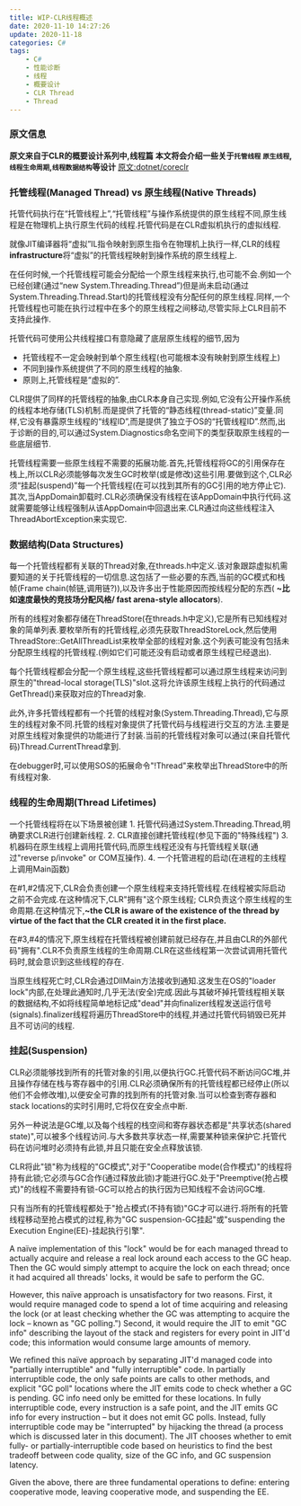 ```yaml
---
title: WIP-CLR线程概述
date: 2020-11-10 14:27:26
update: 2020-11-18
categories: C#
tags:
    - C#
    - 性能诊断
    - 线程
    - 概要设计
    - CLR Thread
    - Thread
---
```


### 原文信息

**原文来自于CLR的概要设计系列中,线程篇**
**本文将会介绍一些关于`托管线程` `原生线程`,`线程生命周期`,`线程数据结构`等设计**
[原文:dotnet/coreclr](https://github.com/dotnet/coreclr/blob/master/Documentation/botr/threading.md)
<!-- more -->

### 托管线程(Managed Thread) vs 原生线程(Native Threads)

托管代码执行在“托管线程上”,“托管线程”与操作系统提供的原生线程不同,原生线程是在物理机上执行原生代码的线程.托管代码是在CLR虚拟机执行的虚拟线程.

就像JIT编译器将“虚拟”IL指令映射到原生指令在物理机上执行一样,CLR的线程**infrastructure**将“虚拟”的托管线程映射到操作系统的原生线程上.

在任何时候,一个托管线程可能会分配给一个原生线程来执行,也可能不会.例如一个已经创建(通过“new System.Threading.Thread”)但是尚未启动(通过System.Threading.Thread.Start)的托管线程没有分配任何的原生线程.同样,一个托管线程也可能在执行过程中在多个的原生线程之间移动,尽管实际上CLR目前不支持此操作.

托管代码可使用公共线程接口有意隐藏了底层原生线程的细节,因为

- 托管线程不一定会映射到单个原生线程(也可能根本没有映射到原生线程上)
- 不同到操作系统提供了不同的原生线程的抽象.
- 原则上,托管线程是“虚拟的”.

CLR提供了同样的托管线程的抽象,由CLR本身自己实现.例如,它没有公开操作系统的线程本地存储(TLS)机制.而是提供了托管的“静态线程(thread-static)”变量.同样,它没有暴露原生线程的“线程ID”,而是提供了独立于OS的“托管线程ID”.然而,出于诊断的目的,可以通过System.Diagnostics命名空间下的类型获取原生线程的一些底层细节.

托管线程需要一些原生线程不需要的拓展功能.首先,托管线程将GC的引用保存在栈上,所以CLR必须能够每次发生GC时枚举(或是修改)这些引用.要做到这个,CLR必须“挂起(suspend)”每一个托管线程(在可以找到其所有的GC引用的地方停止它).其次,当AppDomain卸载时.CLR必须确保没有线程在该AppDomain中执行代码.这就需要能够让线程强制从该AppDomain中回退出来.CLR通过向这些线程注入ThreadAbortException来实现它.

### 数据结构(Data Structures)

每一个托管线程都有关联的Thread对象,在threads.h中定义.该对象跟踪虚拟机需要知道的关于托管线程的一切信息.这包括了一些必要的东西,当前的GC模式和栈帧(Frame chain(帧链,调用链?)),以及许多出于性能原因而按线程分配的东西( **~比如速度最快的竞技场分配风格/ fast arena-style allocators**).

所有的线程对象都存储在ThreadStore(在threads.h中定义),它是所有已知线程对象的简单列表.要枚举所有的托管线程,必须先获取ThreadStoreLock,然后使用ThreadStore::GetAllThreadList来枚举全部的线程对象.这个列表可能没有包括未分配原生线程的托管线程.(例如它们可能还没有启动或者原生线程已经退出).

每个托管线程都会分配一个原生线程,这些托管线程都可以通过原生线程来访问到原生的"thread-local storage(TLS)"slot.这将允许该原生线程上执行的代码通过GetThread()来获取对应的Thread对象.

此外,许多托管线程都有一个托管的线程对象(System.Threading.Thread),它与原生的线程对象不同.托管的线程对象提供了托管代码与线程进行交互的方法.主要是对原生线程对象提供的功能进行了封装.当前的托管线程对象可以通过(来自托管代码)Thread.CurrentThread拿到.

在debugger时,可以使用SOS的拓展命令"!Thread"来枚举出ThreadStore中的所有线程对象.

### 线程的生命周期(Thread Lifetimes)

一个托管线程将在以下场景被创建
    1. 托管代码通过System.Threading.Thread,明确要求CLR进行创建新线程.
    2. CLR直接创建托管线程(参见下面的"特殊线程")
    3. 机器码在原生线程上调用托管代码,而原生线程还没有与托管线程关联(通过"reverse p/invoke" or COM互操作).
    4. 一个托管进程的启动(在进程的主线程上调用Main函数)

在#1,#2情况下,CLR会负责创建一个原生线程来支持托管线程.在线程被实际启动之前不会完成.在这种情况下,CLR"拥有"这个原生线程;
CLR负责这个原生线程的生命周期.在这种情况下,**~the CLR is aware of the existence of the thread by virtue of the fact that the CLR created it in the first place.**

在#3,#4的情况下,原生线程在托管线程被创建前就已经存在,并且由CLR的外部代码"拥有".CLR不负责原生线程的生命周期.CLR在这些线程第一次尝试调用托管代码时,就会意识到这些线程的存在.

当原生线程死亡时,CLR会通过DllMain方法接收到通知.这发生在OS的"loader lock"内部,在处理此通知时,几乎无法(安全)完成.因此与其破坏掉托管线程相关联的数据结构,不如将线程简单地标记成"dead"并向finalizer线程发送运行信号(signals).finalizer线程将遍历ThreadStore中的线程,并通过托管代码销毁已死并且不可访问的线程.

### 挂起(Suspension)

CLR必须能够找到所有的托管对象的引用,以便执行GC.托管代码不断访问GC堆,并且操作存储在栈与寄存器中的引用.CLR必须确保所有的托管线程都已经停止(所以他们不会修改堆),以便安全可靠的找到所有的托管对象.当可以检查到寄存器和stack locations的实时引用时,它将仅在安全点中断.

另外一种说法是GC堆,以及每个线程的栈空间和寄存器状态都是"共享状态(shared state)",可以被多个线程访问.与大多数共享状态一样,需要某种锁来保护它.托管代码在访问堆时必须持有此锁,并且只能在安全点释放该锁.

CLR将此"锁"称为线程的"GC模式",对于"Cooperatibe mode(合作模式)"的线程将持有此锁;它必须与GC合作(通过释放此锁)才能进行GC.处于"Preemptive(抢占模式)"的线程不需要持有锁-GC可以抢占的执行因为已知线程不会访问GC堆.

只有当所有的托管线程都处于"抢占模式(不持有锁)"GC才可以进行.将所有的托管线程移动至抢占模式的过程,称为"GC suspension-GC挂起"或"suspending the Execution Engine(EE)-挂起执行引擎".

A naïve implementation of this "lock" would be for each managed thread to actually acquire and release a real lock around each access to the GC heap. Then the GC would simply attempt to acquire the lock on each thread; once it had acquired all threads' locks, it would be safe to perform the GC.

However, this naïve approach is unsatisfactory for two reasons. First, it would require managed code to spend a lot of time acquiring and releasing the lock (or at least checking whether the GC was attempting to acquire the lock – known as "GC polling.") Second, it would require the JIT to emit "GC info" describing the layout of the stack and registers for every point in JIT'd code; this information would consume large amounts of memory.

We refined this naïve approach by separating JIT'd managed code into "partially interruptible" and "fully interruptible" code. In partially interruptible code, the only safe points are calls to other methods, and explicit "GC poll" locations where the JIT emits code to check whether a GC is pending. GC info need only be emitted for these locations. In fully interruptible code, every instruction is a safe point, and the JIT emits GC info for every instruction – but it does not emit GC polls. Instead, fully interruptible code may be "interrupted" by hijacking the thread (a process which is discussed later in this document). The JIT chooses whether to emit fully- or partially-interruptible code based on heuristics to find the best tradeoff between code quality, size of the GC info, and GC suspension latency.

Given the above, there are three fundamental operations to define: entering cooperative mode, leaving cooperative mode, and suspending the EE.